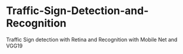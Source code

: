 # Traffic-Sign-Detection-and-Recognition
Traffic Sign detection with Retina and Recognition with Mobile Net and VGG19
